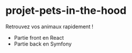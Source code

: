 # projet-pets-in-the-hood
Retrouvez vos animaux rapidement ! 
- Partie front en React
- Partie back en Symfony
